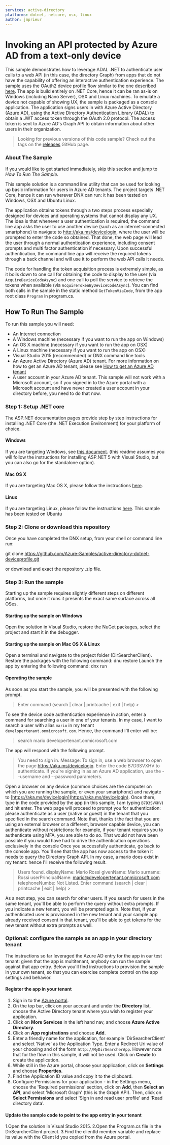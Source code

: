```yaml
---
services: active-directory
platforms: dotnet, netcore, osx, linux
author: jmprieur
---
```


# Invoking an API protected by Azure AD from a text-only device

This sample demonstrates how to leverage ADAL .NET to authenticate user calls to a web API (in this case, the directory Graph) from apps that do not have the capability of offering an interactive authentication experience.
The sample uses the OAuth2 device profile flow similar to the one described [here](https://developers.google.com/identity/protocols/OAuth2ForDevices?hl=en). The app is build entirely on .NET Core, hence it can be ran as-is on Windows (including Nano Server), OSX and Linux machines. To emulate a device not capable of showing UX, the sample is packaged as a console application.
The application signs users in with Azure Active Directory (Azure AD), using the Active Directory Authentication Library (ADAL) to obtain a JWT access token through the OAuth 2.0 protocol.  The access token is sent to Azure AD's Graph API to obtain information about other users in their organization.

> Looking for previous versions of this code sample? Check out the tags on the [releases](../../releases) GitHub page.

### About The Sample
If you would like to get started immediately, skip this section and jump to *How To Run The Sample*.

This sample solution is a command line utility that can be used for looking up basic information for users in Azure AD tenants. The project targets .NET Core, hence it can run wherever DNX can run: it has been tested on Windows, OSX and Ubuntu Linux.

The application obtains tokens through a two steps process especially designed for devices and operating systems that cannot display any UX. The idea is that whenever a user authentication is required, the command line app asks the user to use another device (such as an internet-connected smartphone) to navigate to http://aka.ms/devicelogin, where the user will be prompted to enter the code so obtained. That done, the web page will lead the user through a normal authentication experience, including consent prompts and multi factor authentication if necessary. Upon successful authentication, the command line app will receive the required tokens through a back channel and will use it to perform the web API calls it needs.     

The code for handling the token acquisition process is extremely simple, as it boils down to one call for obtaining the code to display to the user (via `AcquireDeviceCodeAsync`) and one call to poll the service to retrieve the tokens when available (via `AcquireTokenByDeviceCodeAsync`). You can find both calls in the sample in the static method `GetTokenViaCode`, from the app root class `Program` in program.cs.

## How To Run The Sample

To run this sample you will need:
- An Internet connection
- A Windows machine (necessary if you want to run the app on Windows)
- An OS X machine (necessary if you want to run the app on OSX)
- A Linux machine (necessary if you want to run the app on OSX)
- Visual Studio 2015 (recommended) or DNX command line tools
- An Azure Active Directory (Azure AD) tenant. For more information on how to get an Azure AD tenant, please see [How to get an Azure AD tenant](https://azure.microsoft.com/en-us/documentation/articles/active-directory-howto-tenant/) 
- A user account in your Azure AD tenant. This sample will not work with a Microsoft account, so if you signed in to the Azure portal with a Microsoft account and have never created a user account in your directory before, you need to do that now.

### Step 1: Setup .NET core

The ASP.NET documentation pages provide step by step instructions for installing .NET Core (the .NET Execution Environment) for your platform of choice.
#### Windows
If you are targeting Windows, see [this document](https://docs.asp.net/en/latest/getting-started/installing-on-windows.html).
(this readme assumes you will follow the instructions for installing ASP.NET 5 with Visual Studio, but you can also go for the standalone option).
#### Mac OS X
If you are targeting Mac OS X, please follow the instructions [here](https://docs.asp.net/en/latest/getting-started/installing-on-mac.html). 
#### Linux
If you are targeting Linux, please follow the instructions [here](https://docs.asp.net/en/latest/getting-started/installing-on-linux.html). This sample has been tested on Ubuntu 

### Step 2: Clone or download this repository

Once you have completed the DNX setup, from your shell or command line run:

git clone https://github.com/Azure-Samples/active-directory-dotnet-deviceprofile.git 

or download and exact the repository .zip file.


### Step 3: Run the sample

Starting up the sample requires slightly different steps on different platforms, but once it runs it presents the exact same surface across all OSes.   

#### Starting up the sample on Windows
Open the solution in Visual Studio, restore the NuGet packages, select the project and start it in the debugger.

#### Starting up the sample on Mac OS X & Linux
Open a terminal and navigate to the project folder (DirSearcherClient).
Restore the packages with the following command:
    dnu restore
Launch the app by entering the following command:
    dnx run

#### Operating the sample

As soon as you start the sample, you will be presented with the following prompt.

>  Enter command (search | clear | printcache | exit | help) >

To see the device code authentication experience in action, enter a command for searching a user in one of your tenants. In my case, I want to search a user with alias `mario` in my tenant `developertenant.onmicrosoft.com`. Hence, the command I'll enter will be:

> search mario developertenant.onmicrosoft.com

The app will respond with the following prompt.

> You need to sign in.
> Message: To sign in, use a web browser to open the page https://aka.ms/devicelogin. Enter the code B7D3SVXHV to authenticate. If you're signing in as an Azure AD application, use the --username and --password parameters.

Open a browser on any device (common choices are the computer on which you are running the sample, or even your smartphone) and navigate to [https://aka.ms/devicelogin](https://aka.ms/devicelogin). Once there, type in the code provided by the app (in this sample, I am typing `B7D3SVXHV`) and hit enter.
The web page will proceed to prompt you for authentication: please authenticate as a user (native or guest) in the tenant that you specified in the search command. Note that, thanks t the fact that you are using an external browser or a different, browser capable device, you can authenticate without restrictions: for example, if your tenant requires you to authenticate using MFA, you are able to do so. That would not have been possible if you would have had to drive the authentication operations exclusively in the console
Once you successfully authenticate, go back to the console app. You'll see that the app has now access to the token it needs to query the Directory Graph API. In my case, a mario does exist in my tenant: hence I'll receive the following result.

> Users found.
> displayName: Mario Rossi
> givenName: Mario
> surname: Rossi
> userPrincipalName: mario@developertenant.onmicrosoft.com
> telephoneNumbe: Not Listed.
> Enter command (search | clear | printcache | exit | help) >
> > 

As a next step, you can search for other users. If you search for users in the same tenant, you'll be able to perform the query without extra prompts. If you indicate a new tenant, you will be prompted again. Note that, if your authenticated user is provisioned in the new tenant and your sample app already received consent in that tenant, you'll be able to get tokens for the new tenant without extra prompts as well.   

### Optional: configure the sample as an app in your directory tenant

The instructions so far leveraged the Azure AD entry for the app in our test tenant: given that the app is multitenant, anybody can run the sample against that app entry.
Below you'll find instructions to provision the sample in your own tenant, so that you can exercise complete control on the app settings and behavior. 

#### Register the app in your tenant


1. Sign in to the [Azure portal](https://portal.azure.com).
2. On the top bar, click on your account and under the **Directory** list, choose the Active Directory tenant where you wish to register your application.
3. Click on **More Services** in the left hand nav, and choose **Azure Active Directory**.
4. Click on **App registrations** and choose **Add**.
5. Enter a friendly name for the application, for example 'DirSearcherClient' and select 'Native' as the Application Type. Enter a Redirect Uri value of your choosing and of the form `http://MyDirSearcherApp`. However note that for the flow in this sample, it will not be used. Click on **Create** to create the application.
6. While still in the Azure portal, choose your application, click on **Settings** and choose **Properties**.
7. Find the Application ID value and copy it to the clipboard.
8. Configure Permissions for your application - in the Settings menu, choose the 'Required permissions' section, click on **Add**, then **Select an API**, and select 'Microsoft Graph' (this is the Graph API). Then, click on  **Select Permissions** and select 'Sign in and read user profile' and 'Read directory data'. 


#### Update the sample code to point to the app entry in your tenant

1.Open the solution in Visual Studio 2015.
2.Open the Program.cs file in the DirSearcherClient project.
3.Find the clientId member variable and replace its value with the Client Id you copied from the Azure portal.

